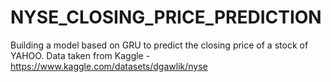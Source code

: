 # NYSE_CLOSING_PRICE_PREDICTION
Building a model based on GRU to predict the closing price of a stock of YAHOO.
Data taken from Kaggle - https://www.kaggle.com/datasets/dgawlik/nyse
